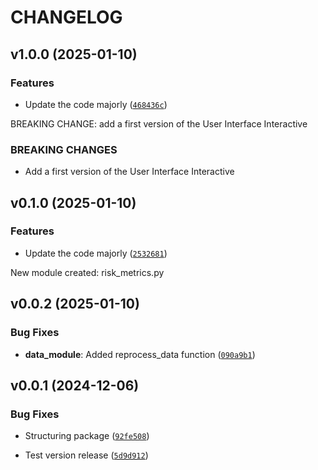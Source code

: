 # CHANGELOG


## v1.0.0 (2025-01-10)

### Features

- Update the code majorly
  ([`468436c`](https://github.com/EnzoVCode/python_project/commit/468436c196899783c4a3a937c53c7f8a1a9cdcb2))

BREAKING CHANGE: add a first version of the User Interface Interactive

### BREAKING CHANGES

- Add a first version of the User Interface Interactive


## v0.1.0 (2025-01-10)

### Features

- Update the code majorly
  ([`2532681`](https://github.com/EnzoVCode/python_project/commit/25326819acd012e029dbbd09c173cba31bcc467d))

New module created: risk_metrics.py


## v0.0.2 (2025-01-10)

### Bug Fixes

- **data_module**: Added reprocess_data function
  ([`090a9b1`](https://github.com/EnzoVCode/python_project/commit/090a9b1c77c9a7075eed2bb96c521cd7f9db18d5))


## v0.0.1 (2024-12-06)

### Bug Fixes

- Structuring package
  ([`92fe508`](https://github.com/EnzoVCode/python_project/commit/92fe50863309107a17e852d595f53128e2737d80))

- Test version release
  ([`5d9d912`](https://github.com/EnzoVCode/python_project/commit/5d9d912f6aeec6d6265f7eb62438aae47f31fa09))
